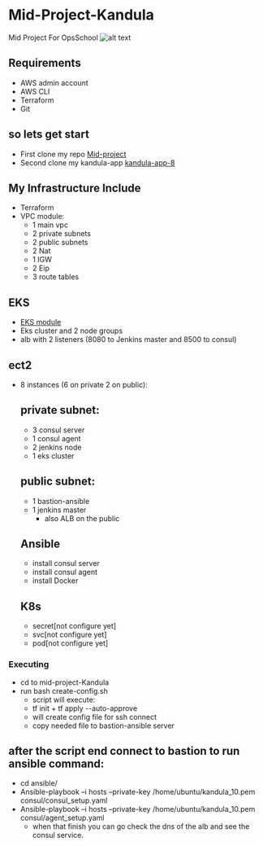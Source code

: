 # Mid-Project-Kandula
Mid Project For OpsSchool
![alt text](https://user-images.githubusercontent.com/49163323/168780489-ef305b5a-7243-4f78-845e-d019f39324b6.png)

## Requirements 
* AWS admin account
* AWS CLI
* Terraform
* Git

## so lets get start
* First clone my repo [Mid-project](https://github.com/ize1020/Mid-Project-Kandula.git)
* Second clone my kandula-app [kandula-app-8](https://github.com/ize1020/kandula-app-8.git)

## My Infrastructure Include
* Terraform
*   VPC module:
    *  1 main vpc 
    *  2 private subnets
    *  2 public subnets
    *  2 Nat
    *  1 IGW
    *  2 Eip
    *  3 route tables
## EKS
* [EKS module](https://registry.terraform.io/modules/terraform-aws-modules/eks/aws/latest)
* Eks cluster and 2 node groups 
* alb with 2 listeners (8080 to Jenkins master and 8500 to consul)

## ect2
* 8 instances (6 on private 2 on public):
  ## private subnet:
    * 3 consul server
    * 1 consul agent
    * 2 jenkins node
    * 1 eks cluster
  ## public subnet:
    * 1 bastion-ansible
    * 1 jenkins master
        * also ALB on the public
  ## Ansible
    * install consul server
    * install consul agent
    * install Docker
  ## K8s
    * secret[not configure yet]
    * svc[not configure yet]
    * pod[not configure yet]

### Executing
* cd to mid-project-Kandula
* run bash create-config.sh
    * script will execute:
     * tf init + tf apply --auto-approve
     * will create config file for ssh connect
     * copy needed file to bastion-ansible server

## after the script end connect to bastion to run ansible command:
  * cd ansible/
  * Ansible-playbook –i hosts –private-key /home/ubuntu/kandula_10.pem consul/consul_setup.yaml
  * Ansible-playbook –i hosts –private-key /home/ubuntu/kandula_10.pem consul/agent_setup.yaml
    * when that finish you can go check the dns of the alb and see the consul service.




    
